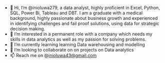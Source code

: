 - 👋 Hi, I’m @inioluwa279, a data analyst, highly proficient in Excel, Python, SQL, Power Bi, Tableau and DBT. I am a graduate with a medical background, highly passionate about business growth and experienced in identifying challenges and fail proof solutions, using data for strategic decision making.
- 👀 I’m interested in a permanent role with a company which needs my skills in data analytics as well as my passion for solving problems.
- 🌱 I’m currently learning learning Data warehousing and modelling
- 💞️ I’m looking to collaborate on on projects on Data analytics
- 📫 Reach me on @inioluwa43@gmail.com


